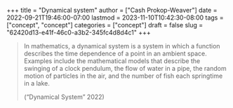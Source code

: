 +++
title = "Dynamical system"
author = ["Cash Prokop-Weaver"]
date = 2022-09-21T19:46:00-07:00
lastmod = 2023-11-10T10:42:30-08:00
tags = ["concept", "concept"]
categories = ["concept"]
draft = false
slug = "62420d13-e41f-46c0-a3b2-345fc4d8d4c1"
+++

> In mathematics, a dynamical system is a system in which a function describes the time dependence of a point in an ambient space. Examples include the mathematical models that describe the swinging of a clock pendulum, the flow of water in a pipe, the random motion of particles in the air, and the number of fish each springtime in a lake.
>
> (“Dynamical System” 2022)
